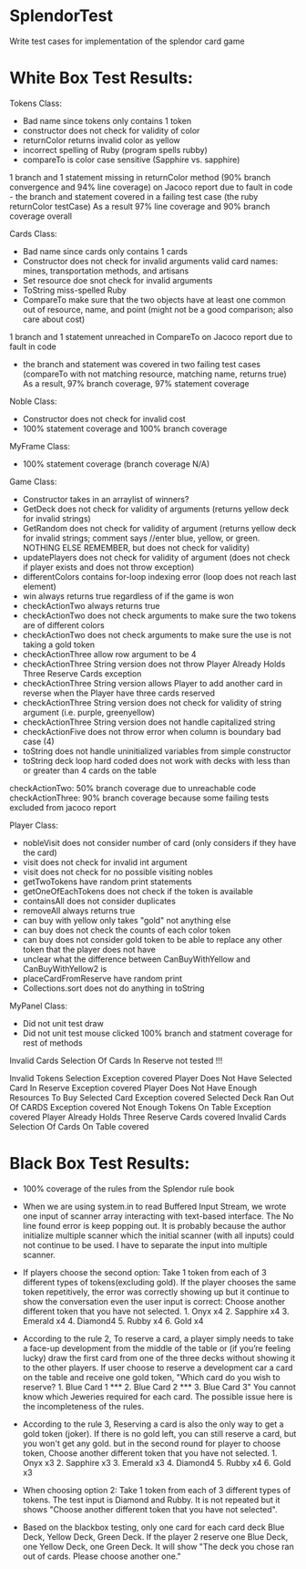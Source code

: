 # SplendorTest
Write test cases for implementation of the splendor card game

# White Box Test Results: 

Tokens Class:
- Bad name since tokens only contains 1 token  
- constructor does not check for validity of color 
- returnColor returns invalid color as yellow
- incorrect spelling of Ruby (program spells rubby) 
- compareTo is color case sensitive (Sapphire vs. sapphire)

1 branch and 1 statement missing in returnColor method (90% branch convergence and 94% line coverage) on Jacoco report due to fault in code 
	- the branch and statement covered in a failing test case (the ruby returnColor testCase) 
As a result 97% line coverage and 90% branch coverage overall 

Cards Class: 
- Bad name since cards only contains 1 cards  
- Constructor does not check for invalid arguments 
	valid card names: mines, transportation methods, and artisans 
- Set resource doe snot check for invalid arguments 
- ToString miss-spelled Ruby
- CompareTo make sure that the two objects have at least one common out of resource, name, and point (might not be a good comparison; also care about cost) 

1 branch and 1 statement unreached in CompareTo on Jacoco report due to fault in code 
  - the branch and statement was covered in two failing test cases (compareTo with not matching resource, matching name, returns true) 
As a result, 97% branch coverage, 97% statement coverage 

Noble Class: 
- Constructor does not check for invalid cost 
- 100% statement coverage and 100% branch coverage

MyFrame Class: 
- 100% statement coverage (branch coverage N/A)

Game Class: 
- Constructor takes in an arraylist of winners?
- GetDeck does not check for validity of arguments (returns yellow deck for invalid strings)
- GetRandom does not check for validity of argument (returns yellow deck for invalid strings; comment says //enter blue, yellow, or green. NOTHING ELSE REMEMBER, but does not check for validity)
- updatePlayers does not check for validity of argument (does not check if player exists and does not throw exception)
- differentColors contains for-loop indexing error (loop does not reach last element)
- win always returns true regardless of if the game is won 
- checkActionTwo always returns true 
- checkActionTwo does not check arguments to make sure the two tokens are of different colors
- checkActionTwo does not check arguments to make sure the use is not taking a gold token 
- checkActionThree allow row argument to be 4 
- checkActionThree String version does not throw Player Already Holds Three Reserve Cards exception
- checkActionThree String version allows Player to add another card in reverse when the Player have three cards reserved
- checkActionThree String version does not check for validity of string argument (i.e. purple, greenyellow)
- checkActionThree String version does not handle capitalized string
- checkActionFive does not throw error when column is boundary bad case (4) 
- toString does not handle uninitialized variables from simple constructor 
- toString deck loop hard coded does not work with decks with less than or greater than 4 cards on the table

checkActionTwo: 50% branch coverage due to unreachable code 
checkActionThree: 90% branch coverage because some failing tests excluded from jacoco report

Player Class: 
- nobleVisit does not consider number of card (only considers if they have the card)
- visit does not check for invalid int argument
- visit does not check for no possible visiting nobles
- getTwoTokens have random print statements
- getOneOfEachTokens does not check if the token is available 
- containsAll does not consider duplicates
- removeAll always returns true 
- can buy with yellow only takes "gold" not anything else
- can buy does not check the counts of each color token
- can buy does not consider gold token to be able to replace any other token that the player does not have
- unclear what the difference between CanBuyWithYellow and CanBuyWithYellow2 is
- placeCardFromReserve have random print
- Collections.sort does not do anything in toString

MyPanel Class: 
- Did not unit test draw 
- Did not unit test mouse clicked
100% branch and statment coverage for rest of methods 

Invalid Cards Selection Of Cards In Reserve not tested !!!

Invalid Tokens Selection Exception covered
Player Does Not Have Selected Card In Reserve Exception covered
Player Does Not Have Enough Resources To Buy Selected Card Exception covered
Selected Deck Ran Out Of CARDS Exception covered 
Not Enough Tokens On Table Exception covered 
Player Already Holds Three Reserve Cards covered 
Invalid Cards Selection Of Cards On Table covered 

# Black Box Test Results:

- 100% coverage of the rules from the Splendor rule book

- When we are using system.in to read Buffered Input Stream, we wrote one input of scanner array interacting with text-based interface. The No line found error is keep popping out. It is probably because the author initialize multiple scanner which the initial scanner (with all inputs) could not continue to be used. I have to separate the input into multiple scanner.

- If players choose the second option: Take 1 token from each of 3 different types of tokens(excluding gold). If the player chooses the same token repetitively, the error was correctly showing up but it continue to show the conversation even the user input is correct: Choose another different token that you have not selected. 1. Onyx x4 2. Sapphire x4 3. Emerald x4 4. Diamond4 5. Rubby x4 6. Gold x4

- According to the rule 2, To reserve a card, a player simply needs to take a face-up development from the middle of the table or (if you’re feeling lucky) draw the first card from one of the three decks without showing it to the other players. If user choose to reserve a development car a card on the table and receive one gold token, "Which card do you wish to reserve? 1. Blue Card 1 *** 2. Blue Card 2 *** 3. Blue Card 3" You cannot know which Jeweries required for each card. The possible issue here is the incompleteness of the rules.

- According to the rule 3, Reserving a card is also the only way to get a gold token (joker). If there is no gold left, you can still reserve a card, but you won't get any gold. but in the second round for player to choose token, Choose another different token that you have not selected. 1. Onyx x3 2. Sapphire x3 3. Emerald x3 4. Diamond4 5. Rubby x4 6. Gold x3

- When choosing option 2: Take 1 token from each of 3 different types of tokens. The test input is Diamond and Rubby. It is not repeated but it shows "Choose another different token that you have not selected".

- Based on the blackbox testing, only one card for each card deck Blue Deck, Yellow Deck, Green Deck. If the player 2 reserve one Blue Deck, one Yellow Deck, one Green Deck. It will show "The deck you chose ran out of cards. Please choose another one."
